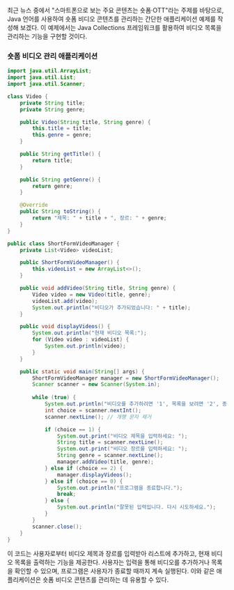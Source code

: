 최근 뉴스 중에서 "스마트폰으로 보는 주요 콘텐츠는 숏폼·OTT"라는 주제를 바탕으로, Java 언어를 사용하여 숏폼 비디오 콘텐츠를 관리하는 간단한 애플리케이션 예제를 작성해 보겠다. 이 예제에서는 Java Collections 프레임워크를 활용하여 비디오 목록을 관리하는 기능을 구현할 것이다.

### 숏폼 비디오 관리 애플리케이션

```java
import java.util.ArrayList;
import java.util.List;
import java.util.Scanner;

class Video {
    private String title;
    private String genre;

    public Video(String title, String genre) {
        this.title = title;
        this.genre = genre;
    }

    public String getTitle() {
        return title;
    }

    public String getGenre() {
        return genre;
    }

    @Override
    public String toString() {
        return "제목: " + title + ", 장르: " + genre;
    }
}

public class ShortFormVideoManager {
    private List<Video> videoList;

    public ShortFormVideoManager() {
        this.videoList = new ArrayList<>();
    }

    public void addVideo(String title, String genre) {
        Video video = new Video(title, genre);
        videoList.add(video);
        System.out.println("비디오가 추가되었습니다: " + title);
    }

    public void displayVideos() {
        System.out.println("현재 비디오 목록:");
        for (Video video : videoList) {
            System.out.println(video);
        }
    }

    public static void main(String[] args) {
        ShortFormVideoManager manager = new ShortFormVideoManager();
        Scanner scanner = new Scanner(System.in);
        
        while (true) {
            System.out.println("비디오를 추가하려면 '1', 목록을 보려면 '2', 종료하려면 '0'을 입력하세요:");
            int choice = scanner.nextInt();
            scanner.nextLine(); // 개행 문자 제거

            if (choice == 1) {
                System.out.print("비디오 제목을 입력하세요: ");
                String title = scanner.nextLine();
                System.out.print("비디오 장르를 입력하세요: ");
                String genre = scanner.nextLine();
                manager.addVideo(title, genre);
            } else if (choice == 2) {
                manager.displayVideos();
            } else if (choice == 0) {
                System.out.println("프로그램을 종료합니다.");
                break;
            } else {
                System.out.println("잘못된 입력입니다. 다시 시도하세요.");
            }
        }
        scanner.close();
    }
}
```

이 코드는 사용자로부터 비디오 제목과 장르를 입력받아 리스트에 추가하고, 현재 비디오 목록을 출력하는 기능을 제공한다. 사용자는 입력을 통해 비디오를 추가하거나 목록을 확인할 수 있으며, 프로그램은 사용자가 종료할 때까지 계속 실행된다. 이와 같은 애플리케이션은 숏폼 비디오 콘텐츠를 관리하는 데 유용할 수 있다.